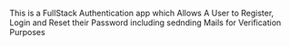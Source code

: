 This is a FullStack Authentication app which Allows A User to Register, Login and Reset their Password including sednding Mails for Verification Purposes
